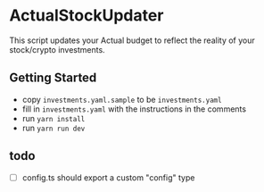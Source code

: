 # ActualStockUpdater

This script updates your Actual budget to reflect the reality of your stock/crypto investments.

## Getting Started
- copy `investments.yaml.sample` to be `investments.yaml`
- fill in `investments.yaml` with the instructions in the comments
- run `yarn install`
- run `yarn run dev`

## todo 
- [ ] config.ts should export a custom "config" type 
